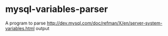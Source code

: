 # mysql-variables-parser
A program to parse http://dev.mysql.com/doc/refman/X/en/server-system-variables.html output
